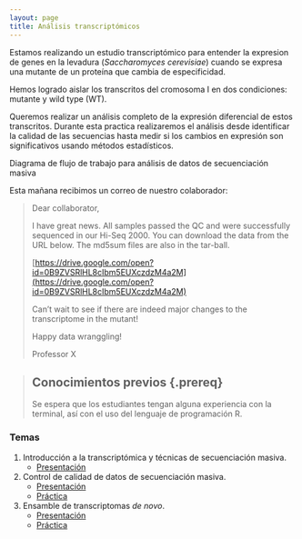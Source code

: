 ```yaml
---
layout: page
title: Análisis transcriptómicos
---
```


Estamos realizando un estudio transcriptómico para entender la expresion de genes
en la levadura (*Saccharomyces cerevisiae*) cuando se expresa una 
mutante de un proteína que cambia de especificidad.

Hemos logrado aislar los transcritos del cromosoma I en dos condiciones: mutante y 
wild type (WT).

Queremos realizar un análisis completo de la expresión diferencial de estos transcritos. 
Durante esta practica realizaremos el análisis desde identificar la calidad de las secuencias
hasta medir si los cambios en expresión son significativos usando métodos estadísticos.

Diagrama de flujo de trabajo para análisis de datos de secuenciación masiva

Esta mañana recibimos un correo de nuestro colaborador:

>
>Dear collaborator,
>
>I have great news. All samples passed the QC and were successfully sequenced in 
>our Hi-Seq 2000. You can download the data from the URL below. The md5sum files are also 
>in the tar-ball.  
>
>[https://drive.google.com/open?id=0B9ZVSRlHL8cIbm5EUXczdzM4a2M](https://drive.google.com/open?id=0B9ZVSRlHL8cIbm5EUXczdzM4a2M)
>
>Can’t wait to see if there are indeed major changes to the transcriptome in the mutant! 
>
>Happy data wranggling!
>
>Professor X


> ## Conocimientos previos {.prereq}
>
> Se espera que los estudiantes tengan alguna experiencia con la terminal,
> así con el uso del lenguaje de programación R. 


### Temas


1. Introducción a la transcriptómica y técnicas de secuenciación masiva. 
	* [Presentación](SLIDES/TIB17_Clase_1.pdf)
2. Control de calidad de datos de secuenciación masiva.
	* [Presentación](SLIDES/TIB17_Clase_2.pdf)
	* [Práctica](01-quality.html)
3. Ensamble de transcriptomas *de novo*.
	* [Presentación](SLIDES/TIB17_Clase_3.pdf)
	* [Práctica](02-assembly_denovo.html)
	
<!--
4. Alineamiento de lecturas y transcritos.
	* [Presentación](SLIDES/TIB2017_4.pdf)
	* [Práctica](03-mapping.html)
5. Ensamble de transcriptomas guiado.
	* [Presentación](SLIDES/TIB2017_5.pdf)
	* [Práctica](04-assembly_guided.html)
6. Navegadores de genomas y transcriptomas.
	* [Presentación](SLIDES/TIB2017_6.pdf)
	* [Práctica](05-browsers.html)
7. Análisis de expresión diferencial.
	* [Presentación](SLIDES/TIB2017_7.pdf)
	* [Práctica](06-expression.html)
8. Anotación.
	* [Presentación](SLIDES/TIB2017_8.pdf)
	* [Práctica](07-annotation.html)
-->








